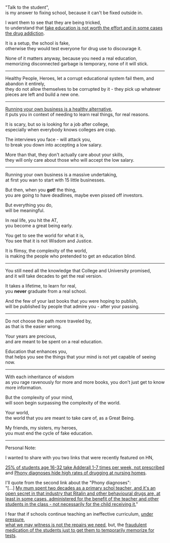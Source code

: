 "Talk to the student",\
is my answer to fixing school, because it can't be fixed outside in.

I want them to see that they are being tricked,\
to understand that [fake education is not worth the effort and in some cases the drug addiction](https://www.youtube.com/watch?v=VqWnumbraI4).

It is a setup, the school is fake,\
otherwise they would test everyone for drug use to discourage it.

None of it matters anyway, because you need a real education,\
memorizing disconnected garbage is temporary, none of it will stick.

---

Healthy People, Heroes, let a corrupt educational system fail them, and abandon it entirely,\
they do not allow themselves to be corrupted by it - they pick up whatever pieces are left and build a new one.

---

[Running your own business is a healthy alternative](https://www.youtube.com/watch?v=ZoqgAy3h4OM),\
it puts you in context of needing to learn real things, for real reasons.

It is scary, but so is looking for a job after college,\
especially when everybody knows colleges are crap.

The interviews you face - will attack you,\
to break you down into accepting a low salary.

More than that, they don't actually care about your skills,\
they will only care about those who will accept the low salary.

---

Running your own business is a massive undertaking,\
at first you wan to start with 15 little businesses.

But then, when you **got!** the thing,\
you are going to have deadlines, maybe even pissed off investors.

But everything you do,\
will be meaningful.

In real life, you hit the AT,\
you become a great being early.

You get to see the world for what it is,\
You see that it is not Wisdom and Justice.

It is flimsy, the complexity of the world,\
is making the people who pretended to get an education blind.

---

You still need all the knowledge that College and University promised,\
and it will take decades to get the real version.

It takes a lifetime, to learn for real,\
you **never** graduate from a real school.

And the few of your last books that you were hoping to publish,\
will be published by people that admire you - after your passing.

---

Do not choose the path more traveled by,\
as that is the easier wrong.

Your years are precious,\
and are meant to be spent on a real education.

Education that enhances you,\
that helps you see the things that your mind is not yet capable of seeing now.

---

With each inheritance of wisdom\
as you rage ravenously for more and more books, you don't just get to know more information.

But the complexity of your mind,\
will soon begin surpassing the complexity of the world.

Your world,\
the world that you are meant to take care of, as a Great Being.

My friends, my sisters, my heroes,\
you must end the cycle of fake education.

---

Personal Note:

I wanted to share with you two links that were recently featured on HN,

[25% of students age 16-32 take Adderall 1-7 times per week, not prescribed](https://news.ycombinator.com/item?id=28500422)\
and [Phony diagnoses hide high rates of drugging at nursing homes](https://news.ycombinator.com/item?id=28495941).

I'll quote from the second link about the "Phony diagnoses":\
"\[...] [My mum spent two decades as a primary schol teacher, and it's an open secret in that industry that Ritalin and other behavioural drugs are, at least in some cases, administered for the benefit of the teacher and other students in the class - not necessarily for the child receiving it.](https://news.ycombinator.com/item?id=28497780)"

I fear that if schools continue teaching an ineffective curriculum, [under pressure](https://www.youtube.com/watch?v=Wi2nmx7XqB0),\
[what we may witness is not the repairs we need](https://www.youtube.com/watch?v=sxyKNMrhEvY), but, the [fraudulent medication of the students just to get them to temporarily memorize for tests](https://www.youtube.com/watch?v=iG9CE55wbtY).
